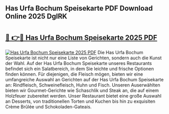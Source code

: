 ## Has Urfa Bochum Speisekarte PDF Download Online 2025 DglRK

# <h2><a href="http://gccpko.nevu.top/?p=Has+Urfa+Bochum+Speisekarte">🔗 👉🔴 Has Urfa Bochum Speisekarte 2025 PDF</a></h2>

[![Has Urfa Bochum Speisekarte 2025 PDF](https://i.imgur.com/dBaPXMq.png)](http://gccpko.nevu.top/?p=Has+Urfa+Bochum+Speisekarte)
Die Has Urfa Bochum Speisekarte ist nicht nur eine Liste von Gerichten, sondern auch die Kunst der Wahl. Auf der Has Urfa Bochum Speisekarte unseres Restaurants befindet sich ein Salatbereich, in dem Sie leichte und frische Optionen finden können. Für diejenigen, die Fleisch mögen, bieten wir eine umfangreiche Auswahl an Gerichten auf der Has Urfa Bochum Speisekarte an: Rindfleisch, Schweinefleisch, Huhn und Fisch. Unseren Auserwählten bieten wir Gourmet-Gerichte wie Schaschlik und Steak an, die auf einem Holzfeuer zubereitet werden. Unser Restaurant bietet eine große Auswahl an Desserts, von traditionellen Torten und Kuchen bis hin zu exquisiten Crème Brûlée und Schokoladen-Gateais.
